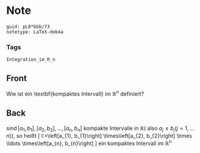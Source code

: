 # Note
```
guid: pL8*bbb/73
notetype: LaTeX-deb4a
```

### Tags
```
Integration_im_R_n
```

## Front
Wie ist ein \textbf{kompaktes Intervall} im $\mathbb{R}^n$ definiert?

## Back
$\operatorname{sind}\left[a_{1}, b_{1}\right],\left[a_{2}, b_{2}\right], \ldots,\left[a_{n}, b_{n}\right]$ kompakte Intervalle in $\mathbb{R}\left(\text { also } a_{j} \leq b_{j}(j=1, \ldots n)\right),$ so
heißt
\[
I:=\left[a_{1}, b_{1}\right] \times\left[a_{2}, b_{2}\right] \times \ldots \times\left[a_{n}, b_{n}\right]
\]
ein kompaktes Intervall im $\mathbb{R}^{n}$
